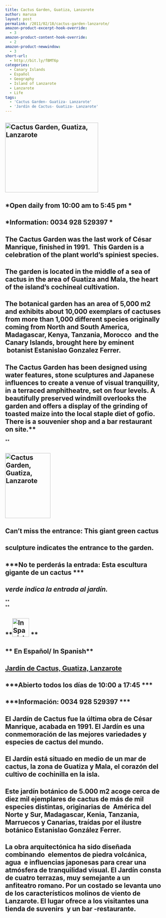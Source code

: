 ```yaml
---
title: Cactus Garden, Guatiza, Lanzarote
author: marusa
layout: post
permalink: /2011/02/18/cactus-garden-lanzarote/
amazon-product-excerpt-hook-override:
  - 3
amazon-product-content-hook-override:
  - 2
amazon-product-newwindow:
  - 3
short-url:
  - http://bit.ly/fBMT6p
categories:
  - Canary Islands
  - Español
  - Geography
  - Island of Lanzarote
  - Lanzarote
  - Life
tags:
  - 'Cactus Garden- Guatiza- Lanzarote'
  - 'Jardín de Cactus- Guatiza- Lanzarote'
---
```

## [<img class="size-medium wp-image-642 alignnone" src="http://blogs.bikecrawler.com/wp-content/uploads/2011/02/gardencat-300x225.jpg" alt="Cactus Garden, Guatiza, Lanzarote" width="300" height="225" />][1]

## *Open daily from 10:00 am to 5:45 pm *

## *Information: 0034 928 529397 *

## The Cactus Garden was the last work of César Manrique, finished in 1991.  This Garden is a celebration of the plant world’s spiniest species.

## The garden is located in the middle of a sea of cactus in the area of Guatiza and Mala, the heart of the island’s cochineal cultivation.

## The botanical garden has an area of 5,000 m2 and exhibits about 10,000 exemplars of cactuses from more than 1,000 different species originally coming from North and South America, Madagascar, Kenya, Tanzania, Morocco  and the Canary Islands, brought here by eminent  botanist Estanislao Gonzalez Ferrer.

## The Cactus Garden has been designed using water features, stone sculptures and Japanese influences to create a venue of visual tranquility, in a terraced amphitheatre, set on four levels. A beautifully preserved windmill overlooks the garden and offers a display of the grinding of toasted maize into the local staple diet of gofio. There is a souvenier shop and a bar restaurant on site.**  
**

## **[ ][2][<img class="alignnone size-medium wp-image-648" src="http://blogs.bikecrawler.com/wp-content/uploads/2011/02/gardencat2-209x300.jpg" alt="Cactus Garden, Guatiza, Lanzarote" width="146" height="210" />][3]**

## Can’t miss the entrance: This giant green cactus

## sculpture indicates the entrance to the garden.

## ***No te perderás la entrada: Esta escultura gigante de un cactus ***

## ***verde indica la entrada al jardín.***

**  
**

## **[<img class="size-thumbnail wp-image-654 alignleft" src="http://blogs.bikecrawler.com/wp-content/uploads/2011/02/gar-150x150.jpg" alt="In Spanish" width="54" height="60" />][4] **

## ** En Español/ In Spanish**

## **<span style="text-decoration: underline">Jardín de Cactus, Guatiza, Lanzarote</span>**

## ***Abierto todos los días de 10:00 a 17:45 ***

## ***Información: 0034 928 529397 ***

## El Jardín de Cactus fue la última obra de César Manrique, acabada en 1991. El Jardín es una conmemoración de las mejores variedades y especies de cactus del mundo.

## El Jardín está situado en medio de un mar de cactus, la zona de Guatiza y Mala, el corazón del cultivo de cochinilla en la isla.

## Este jardín botánico de 5.000 m2 acoge cerca de diez mil ejemplares de cactus de más de mil especies distintas, originarias de  América del Norte y Sur, Madagascar, Kenia, Tanzania, Marruecos y Canarias, traídas por el ilustre botánico Estanislao González Ferrer.

## La obra arquitectónica ha sido diseñada combinando  elementos de piedra volcánica, agua  e influencias japonesas para crear una atmósfera de tranquilidad visual. El Jardín consta de cuatro terrazas, muy semejante a un anfiteatro romano. Por un costado se levanta uno de los característicos molinos de viento de Lanzarote. El lugar ofrece a los visitantes una tienda de suvenirs  y un bar -restaurante.

 [1]: http://blogs.bikecrawler.com/wp-content/uploads/2011/02/gardencat.jpg
 [2]: http://www.premier-holidays.com/lanzarote-villa-info.aspx
 [3]: http://blogs.bikecrawler.com/wp-content/uploads/2011/02/gardencat2.jpg
 [4]: http://blogs.bikecrawler.com/wp-content/uploads/2011/02/gar.jpg